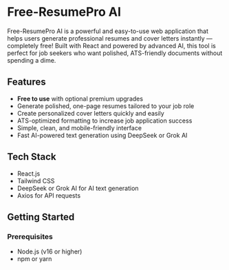 # Free-ResumePro AI

Free-ResumePro AI is a powerful and easy-to-use web application that helps users generate professional resumes and cover letters instantly — completely free! Built with React and powered by advanced AI, this tool is perfect for job seekers who want polished, ATS-friendly documents without spending a dime.

## Features

- **Free to use** with optional premium upgrades
- Generate polished, one-page resumes tailored to your job role
- Create personalized cover letters quickly and easily
- ATS-optimized formatting to increase job application success
- Simple, clean, and mobile-friendly interface
- Fast AI-powered text generation using DeepSeek or Grok AI

## Tech Stack

- React.js
- Tailwind CSS
- DeepSeek or Grok AI for AI text generation
- Axios for API requests

## Getting Started

### Prerequisites

- Node.js (v16 or higher)
- npm or yarn
